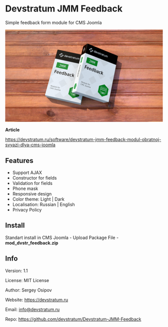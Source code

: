 # Devstratum JMM Feedback

Simple feedback form module for CMS Joomla

![product preview](https://github.com/devstratum/Devstratum-JMM-Feedback/blob/master/devstratum-jmm-feedback.jpg)

**Article**

https://devstratum.ru/software/devstratum-jmm-feedback-modul-obratnoj-svyazi-dlya-cms-joomla

## Features

* Support AJAX
* Constructor for fields
* Validation for fields
* Phone mask
* Responsive design
* Color theme: Light | Dark
* Localisation: Russian | English
* Privacy Policy

## Install

Standart install in CMS Joomla - Upload Package File - **mod_dvstr_feedback.zip**

## Info

Version: 1.1

License: MIT License

Author: Sergey Osipov

Website: https://devstratum.ru

Email: info@devstratum.ru

Repo: https://github.com/devstratum/Devstratum-JMM-Feedback
